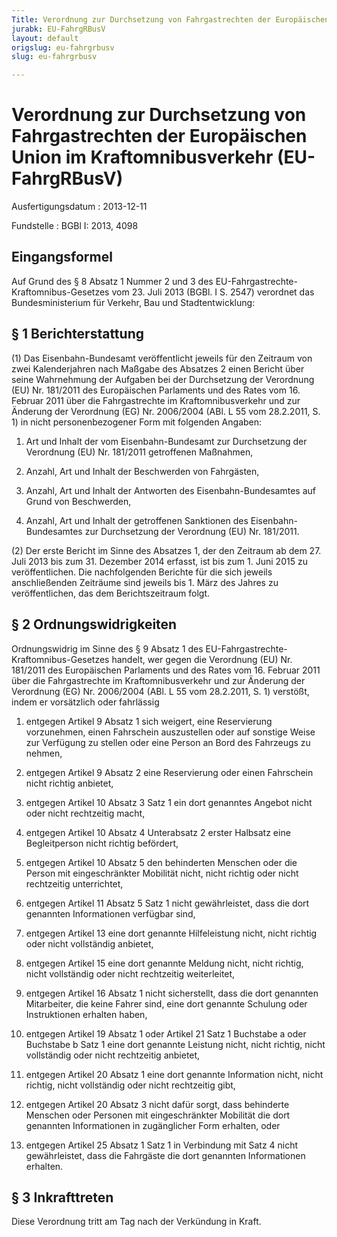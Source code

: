 ```yaml
---
Title: Verordnung zur Durchsetzung von Fahrgastrechten der Europäischen Union im Kraftomnibusverkehr
jurabk: EU-FahrgRBusV
layout: default
origslug: eu-fahrgrbusv
slug: eu-fahrgrbusv

---
```


# Verordnung zur Durchsetzung von Fahrgastrechten der Europäischen Union im Kraftomnibusverkehr (EU-FahrgRBusV)

Ausfertigungsdatum
:   2013-12-11

Fundstelle
:   BGBl I: 2013, 4098


## Eingangsformel

Auf Grund des § 8 Absatz 1 Nummer 2 und 3 des EU-Fahrgastrechte-
Kraftomnibus-Gesetzes vom 23. Juli 2013 (BGBl. I S. 2547) verordnet
das Bundesministerium für Verkehr, Bau und Stadtentwicklung:


## § 1 Berichterstattung

(1) Das Eisenbahn-Bundesamt veröffentlicht jeweils für den Zeitraum
von zwei Kalenderjahren nach Maßgabe des Absatzes 2 einen Bericht über
seine Wahrnehmung der Aufgaben bei der Durchsetzung der Verordnung
(EU) Nr. 181/2011 des Europäischen Parlaments und des Rates vom 16.
Februar 2011 über die Fahrgastrechte im Kraftomnibusverkehr und zur
Änderung der Verordnung (EG) Nr. 2006/2004 (ABl. L 55 vom 28.2.2011,
S. 1) in nicht personenbezogener Form mit folgenden Angaben:

1.  Art und Inhalt der vom Eisenbahn-Bundesamt zur Durchsetzung der
    Verordnung (EU) Nr. 181/2011 getroffenen Maßnahmen,


2.  Anzahl, Art und Inhalt der Beschwerden von Fahrgästen,


3.  Anzahl, Art und Inhalt der Antworten des Eisenbahn-Bundesamtes auf
    Grund von Beschwerden,


4.  Anzahl, Art und Inhalt der getroffenen Sanktionen des Eisenbahn-
    Bundesamtes zur Durchsetzung der Verordnung (EU) Nr. 181/2011.




(2) Der erste Bericht im Sinne des Absatzes 1, der den Zeitraum ab dem
27\. Juli 2013 bis zum 31. Dezember 2014 erfasst, ist bis zum 1. Juni
2015 zu veröffentlichen. Die nachfolgenden Berichte für die sich
jeweils anschließenden Zeiträume sind jeweils bis 1. März des Jahres
zu veröffentlichen, das dem Berichtszeitraum folgt.


## § 2 Ordnungswidrigkeiten

Ordnungswidrig im Sinne des § 9 Absatz 1 des
EU-Fahrgastrechte-Kraftomnibus-Gesetzes              handelt, wer
gegen die Verordnung (EU) Nr. 181/2011 des Europäischen Parlaments und
des Rates vom 16. Februar 2011 über die Fahrgastrechte im
Kraftomnibusverkehr und zur Änderung der Verordnung (EG) Nr. 2006/2004
(ABl. L 55 vom 28.2.2011, S. 1) verstößt, indem er vorsätzlich oder
fahrlässig

1.  entgegen Artikel 9 Absatz 1 sich weigert, eine Reservierung
    vorzunehmen, einen Fahrschein auszustellen oder auf sonstige Weise zur
    Verfügung zu stellen oder eine Person an Bord des Fahrzeugs zu nehmen,


2.  entgegen Artikel 9 Absatz 2 eine Reservierung oder einen Fahrschein
    nicht richtig anbietet,


3.  entgegen Artikel 10 Absatz 3 Satz 1 ein dort genanntes Angebot nicht
    oder nicht rechtzeitig macht,


4.  entgegen Artikel 10 Absatz 4 Unterabsatz 2 erster Halbsatz eine
    Begleitperson nicht richtig befördert,


5.  entgegen Artikel 10 Absatz 5 den behinderten Menschen oder die Person
    mit eingeschränkter Mobilität nicht, nicht richtig oder nicht
    rechtzeitig unterrichtet,


6.  entgegen Artikel 11 Absatz 5 Satz 1 nicht gewährleistet, dass die dort
    genannten Informationen verfügbar sind,


7.  entgegen Artikel 13 eine dort genannte Hilfeleistung nicht, nicht
    richtig oder nicht vollständig anbietet,


8.  entgegen Artikel 15 eine dort genannte Meldung nicht, nicht richtig,
    nicht vollständig oder nicht rechtzeitig weiterleitet,


9.  entgegen Artikel 16 Absatz 1 nicht sicherstellt, dass die dort
    genannten Mitarbeiter, die keine Fahrer sind, eine dort genannte
    Schulung oder Instruktionen erhalten haben,


10. entgegen Artikel 19 Absatz 1 oder Artikel 21 Satz 1 Buchstabe a oder
    Buchstabe b Satz 1 eine dort genannte Leistung nicht, nicht richtig,
    nicht vollständig oder nicht rechtzeitig anbietet,


11. entgegen Artikel 20 Absatz 1 eine dort genannte Information nicht,
    nicht richtig, nicht vollständig oder nicht rechtzeitig gibt,


12. entgegen Artikel 20 Absatz 3 nicht dafür sorgt, dass behinderte
    Menschen oder Personen mit eingeschränkter Mobilität die dort
    genannten Informationen in zugänglicher Form erhalten, oder


13. entgegen Artikel 25 Absatz 1 Satz 1 in Verbindung mit Satz 4 nicht
    gewährleistet, dass die Fahrgäste die dort genannten Informationen
    erhalten.





## § 3 Inkrafttreten

Diese Verordnung tritt am Tag nach der Verkündung in Kraft.

